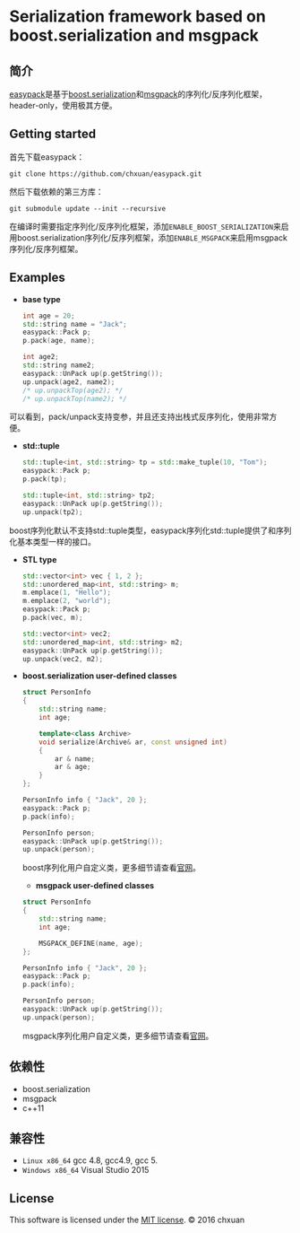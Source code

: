 Serialization framework based on boost.serialization and msgpack
===============================================

## 简介

[easypack][1]是基于[boost.serialization][2]和[msgpack][3]的序列化/反序列化框架，header-only，使用极其方便。

## Getting started
首先下载easypack：

    git clone https://github.com/chxuan/easypack.git

然后下载依赖的第三方库：

    git submodule update --init --recursive
    
在编译时需要指定序列化/反序列化框架，添加`ENABLE_BOOST_SERIALIZATION`来启用boost.serialization序列化/反序列框架，添加`ENABLE_MSGPACK`来启用msgpack序列化/反序列框架。

## Examples
    
* **base type**

    ```cpp
    int age = 20;
    std::string name = "Jack";
    easypack::Pack p;
    p.pack(age, name);
    
    int age2;
    std::string name2;
    easypack::UnPack up(p.getString());
    up.unpack(age2, name2); 
    /* up.unpackTop(age2); */
    /* up.unpackTop(name2); */
    ```  
可以看到，pack/unpack支持变参，并且还支持出栈式反序列化，使用非常方便。

* **std::tuple**

    ```cpp
    std::tuple<int, std::string> tp = std::make_tuple(10, "Tom");
    easypack::Pack p;
    p.pack(tp);

    std::tuple<int, std::string> tp2;
    easypack::UnPack up(p.getString());
    up.unpack(tp2);
    ```  
boost序列化默认不支持std::tuple类型，easypack序列化std::tuple提供了和序列化基本类型一样的接口。

* **STL type**

    ```cpp
    std::vector<int> vec { 1, 2 };
    std::unordered_map<int, std::string> m;
    m.emplace(1, "Hello");
    m.emplace(2, "world");
    easypack::Pack p;
    p.pack(vec, m);

    std::vector<int> vec2;
    std::unordered_map<int, std::string> m2;
    easypack::UnPack up(p.getString());
    up.unpack(vec2, m2);
    ```

* **boost.serialization user-defined classes**

    ```cpp
    struct PersonInfo
    {
        std::string name;
        int age;

        template<class Archive>
        void serialize(Archive& ar, const unsigned int)
        {
            ar & name;
            ar & age;
        }
    };
    
    PersonInfo info { "Jack", 20 };
    easypack::Pack p;
    p.pack(info);

    PersonInfo person;
    easypack::UnPack up(p.getString());
    up.unpack(person);
    ```
    boost序列化用户自定义类，更多细节请查看[官网][4]。
    
    * **msgpack user-defined classes**

    ```cpp
    struct PersonInfo
    {
        std::string name;
        int age;

        MSGPACK_DEFINE(name, age);
    };
    
    PersonInfo info { "Jack", 20 };
    easypack::Pack p;
    p.pack(info);

    PersonInfo person;
    easypack::UnPack up(p.getString());
    up.unpack(person);
    ```
    msgpack序列化用户自定义类，更多细节请查看[官网][5]。

## 依赖性

* boost.serialization
* msgpack
* c++11

## 兼容性

* `Linux x86_64` gcc 4.8, gcc4.9, gcc 5.
* `Windows x86_64` Visual Studio 2015

## License
This software is licensed under the [MIT license][6]. © 2016 chxuan


  [1]: https://github.com/chxuan/easypack
  [2]: http://www.boost.org/
  [3]: https://github.com/msgpack/msgpack-c
  [4]: http://www.boost.org/
  [5]: http://msgpack.org/
  [6]: https://github.com/chxuan/easypack/blob/master/LICENSE
